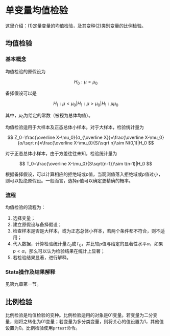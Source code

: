 ﻿# 单变量均值检验

这里介绍：(1)定量变量的均值检验，及其变种(2)类别变量的比例检验。

## 均值检验

### 基本概念

均值检验的原假设为

$$
H_0: \mu=\mu_0
$$

备择假设可以是

$$
H_1: \mu < \mu_0 | H_1: \mu > \mu_0 | H_1: \mu\mu_0
$$

其中，$\mu_0$为给定的常数（被视为总体均值）。

均值检验适用于大样本及正态总体小样本。对于大样本，检验统计量为

$$
Z_0=\frac{\overline X-\mu_0}{σ_{\overline X}}=\frac{\overline X-\mu_0}{σ/\sqrt n}≈\frac{\overline X-\mu_0}{S/\sqrt n}\sim N(0,1)|H_0
$$

对于正态总体小样本，由于方差往往未知，检验统计量为

$$
T_0=\frac{\overline X-\mu_0}{S\sqrt{n-1}}\sim t(n-1)|H_0
$$

根据备择假设，可以计算相应的拒绝域或$p$值，当观测值落入拒绝域或$p$值过小，则可以拒绝原假设。一般而言，选择$p$值可以确定更精确的概率。

### 流程

均值检验的流程为：

1.  选择变量；
2.  建立原假设与备择假设；
3.  检查样本是否是大样本，或为正态总体小样本，若两个条件都不符合，则不适用；
4.  代入数据，计算检验统计量$Z_0$或$T_0$，并比较$p$值与给定的显著性水平$\alpha$，如果$p<\alpha$，那么可以认为检验结果在统计上显著；
5.  若检验结果显著，进行解释。

### Stata操作及结果解释

见第九章第一节。

## 比例检验

比例检验是均值检验的变种。比例检验适用的对象是01变量。若变量为二分变量，则将之转化为01变量；若变量为多分类变量，则将关心的值设置为1，其他值设置为0。比例检验使用`prtest`命令。
